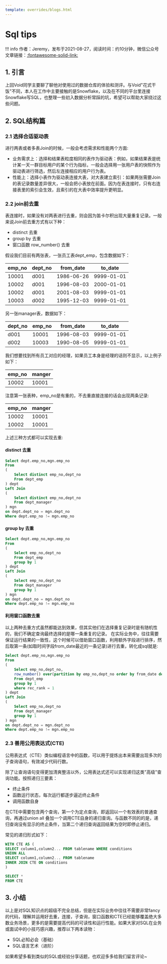 ```yaml
---
template: overrides/blogs.html
---
```


# Sql tips

!!! info 
    作者：Jeremy，发布于2021-08-27，阅读时间：约10分钟，微信公众号文章链接：[:fontawesome-solid-link:]()

## 1. 引言

上回Void同学主要聊了聊他对使用过的数据仓库的体验和测评。与Void"花式干饭"不同，本人在工作中主要接触的是Snowflake，以及在不同的平台里连接Snowflake写SQL，也整理一些初入数据分析常踩的坑，希望可以帮助大家绕过这些问题。

## 2. SQL结构篇

### 2.1 选择合适驱动表

进行两表或者多表Join的时候，一般会考虑需求和性能两个方面:
* 业务需求上：选择和结果表粒度相同的表作为驱动表：例如，如果结果表是统计某一天一群目标用户的某个行为指标，一般会选择用一张用户表的快照作为驱动表进行筛选，然后左连接相应的用户行为表。
* 性能上：选择小表作为驱动表连接大表，对大表建立索引：如果两张需要Join的表记录数量差异很大，一般会把小表放在前面。因为在表连接时，只有右连接表里的索引会生效，且索引的在大表中效率提升更明显。


### 2.2 join前去重

表连接时，如果没有对两表进行去重，则会因为笛卡尔积出现大量重复记录。一般来说Join前去重方式有以下种：

* distinct 去重
* group by 去重
* 窗口函数 row_number() 去重

假设我们目前有两张表，一张员工表dept_emp，包含数据如下：

| emp_no | dept_no | from_date | to_date |
|-------|------|------------|------------|
| 10001 | d001 | 1986-06-26 | 9999-01-01 |
| 10002 | d001 | 1996-08-03 | 2000-01-01 |
| 10002 | d001 | 2001-08-03 | 9999-01-01 |
| 10003 | d002 | 1995-12-03 | 9999-01-01 |

另一张manager表，数据如下：

| dept_no | emp_no | from_date  | to_date    |
|---------|--------|------------|------------|
| d001    | 10001  | 1996-08-03 | 9999-01-01 |
| d002    | 10003  | 1990-08-05 | 9999-01-01 |

我们想要找到所有员工对应的经理，如果员工本身是经理的话则不显示，以上例子如下：

| emp_no | manger |
|--------|--------|
| 10002  | 10001 |

注意第一张表种，emp_no是有重的，不去重直接连接的话会出现两条记录:

| emp_no | manger |
|--------|--------|
| 10002  | 10001  |
| 10002  | 10001  |

上述三种方式都可以实现去重:

#### distinct 去重

``` sql
Select dept.emp_no,mgn.emp_no
From 
(
    Select distinct emp_no,dept_no
    From dept_emp 
) dept
Left Join 
(
    Select distinct emp_no,dept_no
    From dept_manager
) mgn
on dept.dept_no = mgn.dept_no
Where dept.emp_no != mgn.emp_no
```

#### group by 去重

```sql
Select dept.emp_no,mgn.emp_no
From 
(
    Select emp_no,dept_no
    From dept_emp 
    group by 1
) dept
Left Join 
(
    Select emp_no,dept_no
    From dept_manager
    group by 1
) mgn
on dept.dept_no = mgn.dept_no
Where dept.emp_no != mgn.emp_no
```

#### 利用窗口函数去重

以上两种去重方式虽然都能达到效果，但其实他们在选择重复记录时是有随机性的，我们不确定查询最终选择的是哪一条重复的记录。
在实际业务中，往往需要保证运行结果的一致性，这个时候可以借助窗口函数，利用额外字段进行排序，然后取第一条(如取时间字段from_date最近的一条记录)进行去重，转化成sql就是:

``` sql
Select dept.emp_no,mgn.emp_no
From 
(
    Select emp_no,dept_no,
    row_number() over(partition by emp_no,dept_no order by from_date desc) as rec_rank
    From dept_emp 
    group by 1
    where rec_rank = 1
) dept
Left Join 
(
    Select emp_no,dept_no
    From dept_manager
    group by 1
) mgn
on dept.dept_no = mgn.dept_no
Where dept.emp_no != mgn.emp_no
```

### 2.3 善用公用表达式(CTE)

公用表达式（CTE）类似编程语言中的函数，可以用于提炼出本来需要出现多次的子查询语句，有效减少代码行数。

除了让查询语句变得更加清爽整洁以外，公用表达式还可以实现递归这类"高级"查询功能。按照递归三要素：
- 终止条件
- 函数运行状态，每次运行都逐步逼近终止条件
- 调用函数自身

在CTE中需要包含两个查询，第一个为定点查询，即返回以一个有效表的普通查询，再通过union all 叠加一个调用CTE自身的递归查询。与函数不同的的是，递归查询没有显示的终止条件，当第二个递归查询返回结果为空时即停止递归。

常见的递归形式如下：

```sql
WITH CTE AS (
SELECT column1,column2... FROM tablename WHERE conditions
UNION ALL
SELECT column1,column2... FROM tablename 
INNER JOIN CTE ON conditions 
)

SELECT *
FROM CTE
```

## 3. 小结

以上是对SQL知识点的超级不完全总结，但是在实际业务中往往不需要非常fancy的代码，理解并运用好去重，连接，子查询，窗口函数和CTE已经能够覆盖绝大多数业务场景，更多的是需要提高代码的可读性和运行性能。如果大家对SQL在业务或面试中的小技巧感兴趣，推荐以下两本读物：
* SQL必知必会（基础）
* SQL语言艺术（进阶）

如果希望多看到类似的SQL或经验分享话题，也欢迎多多给我们留言评论~